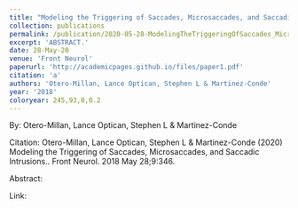 ```yaml
---
title: "Modeling the Triggering of Saccades, Microsaccades, and Saccadic Intrusions."
collection: publications
permalink: /publication/2020-05-28-ModelingTheTriggeringOfSaccades_Microsaccades_AndSaccadicIntrus
excerpt: 'ABSTRACT.'
date: 28-May-20
venue: 'Front Neurol'
paperurl: 'http://academicpages.github.io/files/paper1.pdf'
citation: 'a'
authors: 'Otero-Millan, Lance Optican, Stephen L & Martinez-Conde'
year: '2018'
coloryear: 245,93,0,0.2
---
```


By: Otero-Millan, Lance Optican, Stephen L & Martinez-Conde

Citation: Otero-Millan, Lance Optican, Stephen L & Martinez-Conde (2020) Modeling the Triggering of Saccades, Microsaccades, and Saccadic Intrusions.. Front Neurol. 2018 May 28;9:346. 

Abstract: 

Link: 
